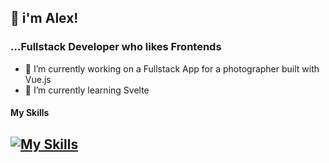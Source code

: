 ## 👋 i'm Alex! 
### ...Fullstack Developer who likes Frontends

- 🔭 I’m currently working on a Fullstack App for a photographer built with Vue.js
- 🌱 I’m currently learning Svelte
#### My Skills
[![My Skills](https://skillicons.dev/icons?i=js,html,css,vue,svelte,angular,vite,php,mysql,java,git,github,express&perline=3)](https://skillicons.dev)
- 
<!--
**kassiber10/kassiber10** is a ✨ _special_ ✨ repository because its `README.md` (this file) appears on your GitHub profile.

Here are some ideas to get you started:

- 🔭 I’m currently working on ...
- 🌱 I’m currently learning ...
- 👯 I’m looking to collaborate on ...
- 🤔 I’m looking for help with ...
- 💬 Ask me about ...
- 📫 How to reach me: ...
- 😄 Pronouns: ...
- ⚡ Fun fact: ...
-->
